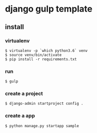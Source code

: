 # django gulp template

## install

### virtualenv
```
$ virtualenv -p `which python3.6` venv
$ source venv/bin/activate
$ pip install -r requirements.txt
```

### run
```
$ gulp
```

### create a project
```
$ django-admin startproject config .
```

### create a app
```
$ python manage.py startapp sample
```
